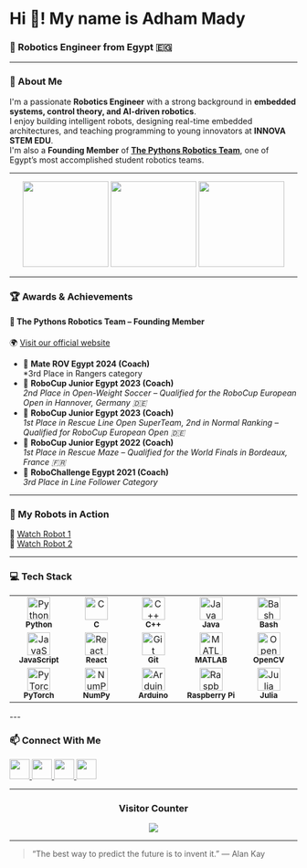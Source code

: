 # Hi 👋! My name is Adham Mady
### 🤖 Robotics Engineer from Egypt 🇪🇬
---

### 🚀 About Me
I'm a passionate **Robotics Engineer** with a strong background in **embedded systems, control theory, and AI-driven robotics**.  
I enjoy building intelligent robots, designing real-time embedded architectures, and teaching programming to young innovators at **INNOVA STEM EDU**.  
I'm also a **Founding Member** of [**The Pythons Robotics Team**](https://www.the-pythons.com/), one of Egypt’s most accomplished student robotics teams.

---

<div align="center">

  <!-- GitHub Stats -->
  <img src="https://github-readme-stats.vercel.app/api?username=adhamady&show_icons=true&include_all_commits=true&count_private=true&theme=dracula&hide_border=false" height="150" />

  <!-- Top Languages -->
  <img src="https://github-readme-stats.vercel.app/api/top-langs?username=adhamady&layout=compact&card_width=320&langs_count=6&theme=dracula&hide_border=false" height="150" />

  <!-- Streak Stats -->
  <img src="https://github-readme-streak-stats.herokuapp.com/?user=adhamady&theme=dark&hide_border=false" height="150" />
</div>

---

### 🏆 Awards & Achievements

#### 🐍 **The Pythons Robotics Team** – Founding Member
🌍 [Visit our official website](https://www.the-pythons.com/)

- 🥉 **Mate ROV Egypt 2024 (Coach)**  
  *3rd Place in Rangers category 
- 🥈 **RoboCup Junior Egypt 2023 (Coach)**  
  *2nd Place in Open-Weight Soccer – Qualified for the RoboCup European Open in Hannover, Germany 🇩🇪*
- 🥇 **RoboCup Junior Egypt 2023 (Coach)**  
  *1st Place in Rescue Line Open SuperTeam, 2nd in Normal Ranking – Qualified for RoboCup European Open 🇩🇪*
- 🥇 **RoboCup Junior Egypt 2022 (Coach)**  
  *1st Place in Rescue Maze – Qualified for the World Finals in Bordeaux, France 🇫🇷*
- 🥉 **RoboChallenge Egypt 2021 (Coach)**  
  *3rd Place in Line Follower Category*

---

### 🤖 My Robots in Action
🎥 [Watch Robot 1](https://youtu.be/PmGN0taP7g4)  
🎥 [Watch Robot 2](https://youtu.be/dFQNPVYAjzY)

---
### 💻 Tech Stack
<div align="center">

<table>
  <tr>
    <td align="center" width="90">
      <img src="https://cdn.jsdelivr.net/gh/devicons/devicon/icons/python/python-original.svg" height="40" alt="Python"/><br>
      <sub><b>Python</b></sub>
    </td>
    <td align="center" width="90">
      <img src="https://cdn.jsdelivr.net/gh/devicons/devicon/icons/c/c-original.svg" height="40" alt="C"/><br>
      <sub><b>C</b></sub>
    </td>
    <td align="center" width="90">
      <img src="https://cdn.jsdelivr.net/gh/devicons/devicon/icons/cplusplus/cplusplus-original.svg" height="40" alt="C++"/><br>
      <sub><b>C++</b></sub>
    </td>
    <td align="center" width="90">
      <img src="https://cdn.jsdelivr.net/gh/devicons/devicon/icons/java/java-original.svg" height="40" alt="Java"/><br>
      <sub><b>Java</b></sub>
    </td>
    <td align="center" width="90">
      <img src="https://cdn.jsdelivr.net/gh/devicons/devicon/icons/bash/bash-original.svg" height="40" alt="Bash"/><br>
      <sub><b>Bash</b></sub>
    </td>
  </tr>
  <tr>
    <td align="center" width="90">
      <img src="https://cdn.jsdelivr.net/gh/devicons/devicon/icons/javascript/javascript-original.svg" height="40" alt="JavaScript"/><br>
      <sub><b>JavaScript</b></sub>
    </td>
    <td align="center" width="90">
      <img src="https://cdn.jsdelivr.net/gh/devicons/devicon/icons/react/react-original.svg" height="40" alt="React"/><br>
      <sub><b>React</b></sub>
    </td>
    <td align="center" width="90">
      <img src="https://cdn.jsdelivr.net/gh/devicons/devicon/icons/git/git-original.svg" height="40" alt="Git"/><br>
      <sub><b>Git</b></sub>
    </td>
    <td align="center" width="90">
      <img src="https://cdn.jsdelivr.net/gh/devicons/devicon/icons/matlab/matlab-original.svg" height="40" alt="MATLAB"/><br>
      <sub><b>MATLAB</b></sub>
    </td>
    <td align="center" width="90">
      <img src="https://cdn.jsdelivr.net/gh/devicons/devicon/icons/opencv/opencv-original.svg" height="40" alt="OpenCV"/><br>
      <sub><b>OpenCV</b></sub>
    </td>
  </tr>
  <tr>
    <td align="center" width="90">
      <img src="https://cdn.jsdelivr.net/gh/devicons/devicon/icons/pytorch/pytorch-original.svg" height="40" alt="PyTorch"/><br>
      <sub><b>PyTorch</b></sub>
    </td>
    <td align="center" width="90">
      <img src="https://cdn.jsdelivr.net/gh/devicons/devicon/icons/numpy/numpy-original.svg" height="40" alt="NumPy"/><br>
      <sub><b>NumPy</b></sub>
    </td>
    <td align="center" width="90">
      <img src="https://cdn.jsdelivr.net/gh/devicons/devicon/icons/arduino/arduino-original.svg" height="40" alt="Arduino"/><br>
      <sub><b>Arduino</b></sub>
    </td>
    <td align="center" width="90">
      <img src="https://cdn.jsdelivr.net/gh/devicons/devicon/icons/raspberrypi/raspberrypi-original.svg" height="40" alt="Raspberry Pi"/><br>
      <sub><b>Raspberry Pi</b></sub>
    </td>
    <td align="center" width="90">
      <img src="https://icons.veryicon.com/png/o/business/vscode-program-item-icon/julia.png" height="40" alt="Julia"/><br>
      <sub><b>Julia</b></sub>
    </td>
  </tr>
</table>

</div>
---

### 📫 Connect With Me
<div align="left">
  <a href="https://www.youtube.com/@YourChannel" target="_blank">
    <img src="https://img.shields.io/static/v1?message=Youtube&logo=youtube&color=FF0000&logoColor=white&style=for-the-badge" height="35" />
  </a>
  <a href="https://discord.gg/YourInviteCode" target="_blank">
    <img src="https://img.shields.io/static/v1?message=Discord&logo=discord&color=7289DA&logoColor=white&style=for-the-badge" height="35" />
  </a>
  <a href="mailto:adhammadyamr@gmail.com" target="_blank">
    <img src="https://img.shields.io/static/v1?message=Gmail&logo=gmail&color=D14836&logoColor=white&style=for-the-badge" height="35" />
  </a>
  <a href="https://www.linkedin.com/in/adhammady/" target="_blank">
    <img src="https://img.shields.io/static/v1?message=LinkedIn&logo=linkedin&color=0077B5&logoColor=white&style=for-the-badge" height="35" />
  </a>
</div>

---

<div align="center">

### Visitor Counter
<img src="https://komarev.com/ghpvc/?username=adhamady&style=for-the-badge&color=blue" />

</div>

---

> “The best way to predict the future is to invent it.” — Alan Kay
